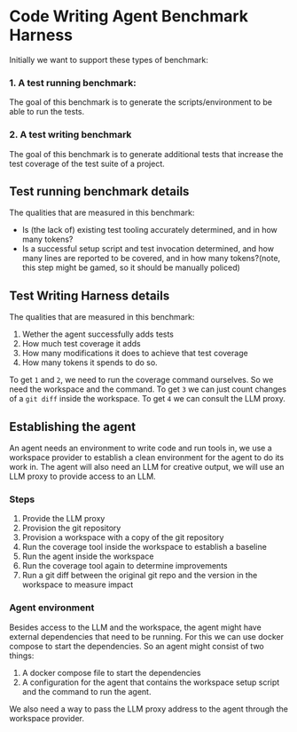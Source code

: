 # Code Writing Agent Benchmark Harness

Initially we want to support these types of benchmark:

### 1. A test running benchmark:
The goal of this benchmark is to generate the scripts/environment to be able to run the tests.

### 2. A test writing benchmark

The goal of this benchmark is to generate additional tests that increase the test coverage of the test suite of a project.

## Test running benchmark details

The qualities that are measured in this benchmark:
  - Is (the lack of) existing test tooling accurately determined, and in how many tokens?
  - Is a successful setup script and test invocation determined, and how many lines are reported to be covered, and in how many tokens?(note, this step might be gamed, so it should be manually policed)

## Test Writing Harness details

The qualities that are measured in this benchmark:
  1. Wether the agent successfully adds tests
  2. How much test coverage it adds
  3. How many modifications it does to achieve that test coverage
  4. How many tokens it spends to do so.

To get `1` and `2`, we need to run the coverage command ourselves. So we need the workspace and the command.
To get `3` we can just count changes of a `git diff` inside the workspace.
To get `4` we can consult the LLM proxy.

## Establishing the agent

An agent needs an environment to write code and run tools in, we use a workspace provider to establish a clean environment
for the agent to do its work in. The agent will also need an LLM for creative output, we will use an LLM proxy to provide
access to an LLM.

### Steps

1. Provide the LLM proxy
2. Provision the git repository
3. Provision a workspace with a copy of the git repository
5. Run the coverage tool inside the workspace to establish a baseline
4. Run the agent inside the workspace
5. Run the coverage tool again to determine improvements
6. Run a git diff between the original git repo and the version in the workspace to measure impact

### Agent environment

Besides access to the LLM and the workspace, the agent might have external dependencies that need to be running. For this
we can use docker compose to start the dependencies. So an agent might consist of two things:

1. A docker compose file to start the dependencies
2. A configuration for the agent that contains the workspace setup script and the command to run the agent.

We also need a way to pass the LLM proxy address to the agent through the workspace provider.